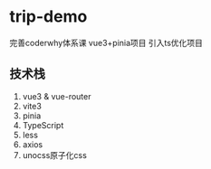 # trip-demo

完善coderwhy体系课 vue3+pinia项目 引入ts优化项目

## 技术栈
1. vue3 & vue-router
2. vite3
3. pinia
4. TypeScript
5. less
6. axios
7. unocss原子化css



